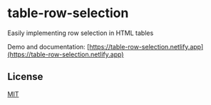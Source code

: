 # table-row-selection

Easily implementing row selection in HTML tables

Demo and documentation: [https://table-row-selection.netlify.app](https://table-row-selection.netlify.app)

## License

[MIT](./LICENSE)

